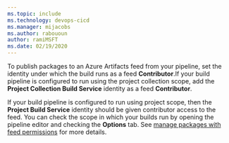 ```yaml
---
ms.topic: include
ms.technology: devops-cicd
ms.manager: mijacobs
ms.author: rabououn
author: ramiMSFT
ms.date: 02/19/2020
---
```


To publish packages to an Azure Artifacts feed from your pipeline, set the identity under which the build runs as a feed **Contributor**.If your build pipeline is configured to run using the project collection scope, add the **Project Collection Build Service** identity as a feed **Contributor**. 

If your build pipeline is configured to run using project scope, then the **Project Build Service** identity should be given contributor access to the feed. 
You can check the scope in which your builds run by opening the pipeline editor and checking the **Options** tab.
See [manage packages with feed permissions](../../../artifacts/feeds/feed-permissions.md) for more details.
